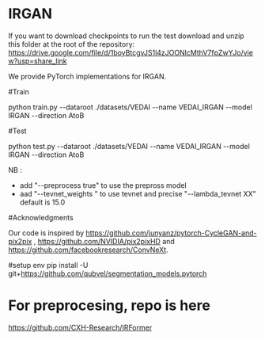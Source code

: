 # IRGAN

If you want to download checkpoints to run the test download and unzip this folder at the root of the repository: https://drive.google.com/file/d/1boyBtcgvJS1l4zJOONlcMthV7fpZwYJo/view?usp=share_link

We  provide PyTorch implementations for IRGAN. 

#Train

python train.py --dataroot ./datasets/VEDAI --name VEDAI_IRGAN --model IRGAN --direction AtoB

#Test

python test.py --dataroot ./datasets/VEDAI --name VEDAI_IRGAN --model IRGAN --direction AtoB

NB :
- add "--preprocess true" to use the prepross model
- aad "--tevnet_weights <path>" to use tevnet and precise "--lambda_tevnet XX" default is 15.0

#Acknowledgments

Our code is inspired by https://github.com/junyanz/pytorch-CycleGAN-and-pix2pix , https://github.com/NVIDIA/pix2pixHD and https://github.com/facebookresearch/ConvNeXt.

#setup env
pip install -U git+https://github.com/qubvel/segmentation_models.pytorch

# For preprocesing, repo is here
https://github.com/CXH-Research/IRFormer
